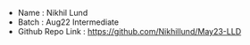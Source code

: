 - Name : Nikhil Lund
- Batch : Aug22 Intermediate
- Github Repo Link : https://github.com/Nikhillund/May23-LLD